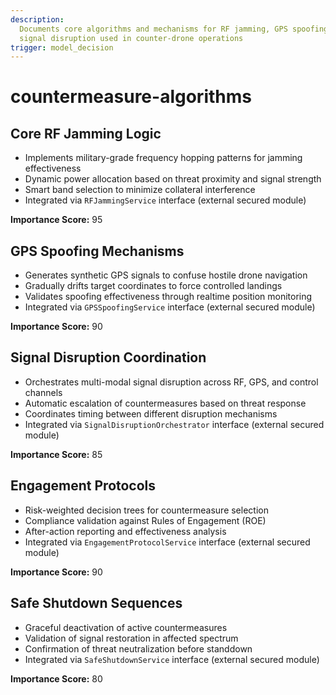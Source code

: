 ```yaml
---
description:
  Documents core algorithms and mechanisms for RF jamming, GPS spoofing, and
  signal disruption used in counter-drone operations
trigger: model_decision
---
```


# countermeasure-algorithms

## Core RF Jamming Logic

- Implements military-grade frequency hopping patterns for jamming effectiveness
- Dynamic power allocation based on threat proximity and signal strength
- Smart band selection to minimize collateral interference
- Integrated via `RFJammingService` interface (external secured module)

**Importance Score:** 95

## GPS Spoofing Mechanisms

- Generates synthetic GPS signals to confuse hostile drone navigation
- Gradually drifts target coordinates to force controlled landings
- Validates spoofing effectiveness through realtime position monitoring
- Integrated via `GPSSpoofingService` interface (external secured module)

**Importance Score:** 90

## Signal Disruption Coordination

- Orchestrates multi-modal signal disruption across RF, GPS, and control
  channels
- Automatic escalation of countermeasures based on threat response
- Coordinates timing between different disruption mechanisms
- Integrated via `SignalDisruptionOrchestrator` interface (external secured
  module)

**Importance Score:** 85

## Engagement Protocols

- Risk-weighted decision trees for countermeasure selection
- Compliance validation against Rules of Engagement (ROE)
- After-action reporting and effectiveness analysis
- Integrated via `EngagementProtocolService` interface (external secured module)

**Importance Score:** 90

## Safe Shutdown Sequences

- Graceful deactivation of active countermeasures
- Validation of signal restoration in affected spectrum
- Confirmation of threat neutralization before standdown
- Integrated via `SafeShutdownService` interface (external secured module)

**Importance Score:** 80
